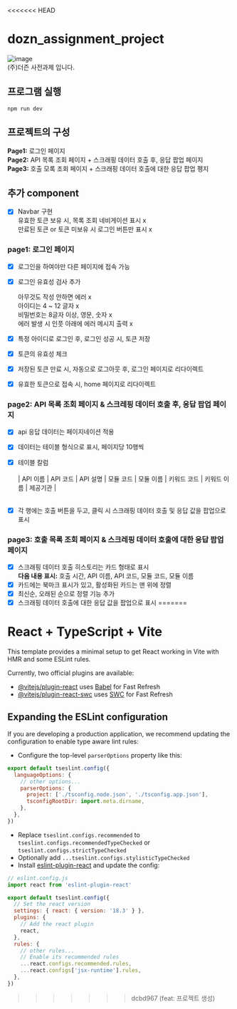 <<<<<<< HEAD
# dozn_assignment_project
![image](https://github.com/user-attachments/assets/ed4b0703-9b65-461f-902e-1a42f1a22cba)
<br/> (주)더즌 사전과제 입니다. <br/>

## 프로그램 실행
```
npm run dev
```

## 프로젝트의 구성
**Page1:**  로그인 페이지 <br/>
**Page2:**  API 목록 조회 페이지 + 스크래핑 데이터 호출 후, 응답 팝업 페이지<br/>
**Page3:**  호출 모록 조회 페이지 + 스크래핑 데이터 호출에 대한 응답 팝업 펭지<br/>

## 추가 component
- [x] Navbar 구현
      <li/> 유효한 토큰 보유 시, 목록 조회 네비게이션 표시 x 
      <li/> 만료된 토큰 or 토큰 미보유 시 로그인 버튼만 표시 x 

### page1: 로그인 페이지
- [x] 로그인을 하여야만 다른 페이지에 접속 가능
- [x] 로그인 유효성 검사 추가 
      <li/> 아무것도 작성 안하면 에러 x
      <li/> 아이디는 4 ~ 12 글자 x
      <li/> 비밀번호는 8글자 이상, 영문, 숫자 x
      <li/> 에러 발생 시 인풋 아래에 에러 메시지 출력 x

- [x] 특정 아이디로 로그인 후, 로그인 성공 시, 토큰 저장
- [x] 토큰의 유효성 체크
- [X] 저장된 토큰 만료 시, 자동으로 로그아웃 후, 로그인 페이지로 리다이렉트
- [x] 유효한 토큰으로 접속 시, home 페이지로 리다이렉트
      

### page2: API 목록 조회 페이지 &  스크레핑 데이터 호출 후, 응답 팝업 페이지
- [x] api 응답 데이터는 페이지네이션 적용
- [x] 데이터는 테이블 형식으로 표시, 페이지당 10행씩
- [x] 테이블 칼럼
  <br/> <br/>
  | API 이름 | API 코드 | API 설명 | 모듈 코드 | 모듈 이름 | 키워드 코드 | 키워드 이름 | 제공기관 |
  <br/><br/>
- [x] 각 행에는 호출 버튼을 두고, 클릭 시 스크래핑 데이터 호출 및 응답 값을 팝업으로 표시


### page3: 호출 목록 조회 페이지 & 스크레핑 데이터 호출에 대한 응답 팝업 페이지
- [x] 스크래핑 데이터 호출 히스토리는 카드 형태로 표시 <br/>
      **다음 내용 표시:** 호출 시간, API 이름, API 코드, 모듈 코드, 모듈 이름
- [x] 카드에는 북마크 표시가 있고, 활성화된 카드는 맨 위에 정렬
- [x] 최신순, 오래된 순으로 정렬 기능 추가
- [x] 스크래핑 데이터 호출에 대한 응답 값을 팝업으로 표시
=======
# React + TypeScript + Vite

This template provides a minimal setup to get React working in Vite with HMR and some ESLint rules.

Currently, two official plugins are available:

- [@vitejs/plugin-react](https://github.com/vitejs/vite-plugin-react/blob/main/packages/plugin-react/README.md) uses [Babel](https://babeljs.io/) for Fast Refresh
- [@vitejs/plugin-react-swc](https://github.com/vitejs/vite-plugin-react-swc) uses [SWC](https://swc.rs/) for Fast Refresh

## Expanding the ESLint configuration

If you are developing a production application, we recommend updating the configuration to enable type aware lint rules:

- Configure the top-level `parserOptions` property like this:

```js
export default tseslint.config({
  languageOptions: {
    // other options...
    parserOptions: {
      project: ['./tsconfig.node.json', './tsconfig.app.json'],
      tsconfigRootDir: import.meta.dirname,
    },
  },
})
```

- Replace `tseslint.configs.recommended` to `tseslint.configs.recommendedTypeChecked` or `tseslint.configs.strictTypeChecked`
- Optionally add `...tseslint.configs.stylisticTypeChecked`
- Install [eslint-plugin-react](https://github.com/jsx-eslint/eslint-plugin-react) and update the config:

```js
// eslint.config.js
import react from 'eslint-plugin-react'

export default tseslint.config({
  // Set the react version
  settings: { react: { version: '18.3' } },
  plugins: {
    // Add the react plugin
    react,
  },
  rules: {
    // other rules...
    // Enable its recommended rules
    ...react.configs.recommended.rules,
    ...react.configs['jsx-runtime'].rules,
  },
})
```
>>>>>>> dcbd967 (feat: 프로젝트 생성)
